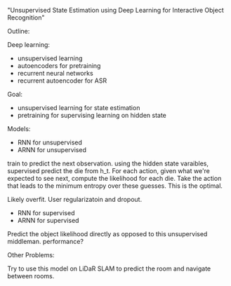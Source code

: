 
"Unsupervised State Estimation using Deep Learning for Interactive Object Recognition"

Outline:

Deep learning:
 - unsupervised learning
 - autoencoders for pretraining
 - recurrent neural networks
 - recurrent autoencoder for ASR

Goal:
 - unsupervised learning for state estimation
 - pretraining for supervising learning on hidden state

Models:
 - RNN for unsupervised
 - ARNN for unsupervised

train to predict the next observation. using the hidden state varaibles, supervised predict the die from h_t. For each action, given what we're expected to see next, compute the likelihood for each die. Take the action that leads to the minimum entropy over these guesses. This is the optimal.

Likely overfit. User regularizatoin and dropout.

 - RNN for supervised
 - ARNN for supervised

Predict the object likelihood directly as opposed to this unsupervised middleman. performance?

Other Problems:

Try to use this model on LiDaR SLAM to predict the room and navigate between rooms.

